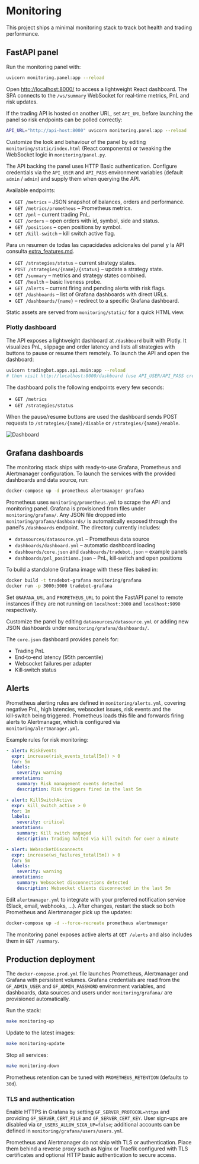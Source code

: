 # Monitoring

This project ships a minimal monitoring stack to track bot health and
trading performance.

## FastAPI panel

Run the monitoring panel with:

```bash
uvicorn monitoring.panel:app --reload
```

Open <http://localhost:8000/> to access a lightweight React dashboard. The
SPA connects to the `/ws/summary` WebSocket for real‑time metrics, PnL and
risk updates.

If the trading API is hosted on another URL, set `API_URL` before launching
the panel so risk endpoints can be polled correctly:

```bash
API_URL="http://api-host:8000" uvicorn monitoring.panel:app --reload
```

Customize the look and behaviour of the panel by editing
`monitoring/static/index.html` (React components) or tweaking the WebSocket
logic in `monitoring/panel.py`.

The API backing the panel uses HTTP Basic authentication. Configure
credentials via the `API_USER` and `API_PASS` environment variables
(default `admin` / `admin`) and supply them when querying the API.

Available endpoints:

- `GET /metrics` – JSON snapshot of balances, orders and performance.
- `GET /metrics/prometheus` – Prometheus metrics.
- `GET /pnl` – current trading PnL.
- `GET /orders` – open orders with id, symbol, side and status.
- `GET /positions` – open positions by symbol.
- `GET /kill-switch` – kill switch active flag.

Para un resumen de todas las capacidades adicionales del panel y la API
consulta [extra_features.md](extra_features.md).
- `GET /strategies/status` – current strategy states.
- `POST /strategies/{name}/{status}` – update a strategy state.
- `GET /summary` – metrics and strategy states combined.
- `GET /health` – basic liveness probe.
- `GET /alerts` – current firing and pending alerts with risk flags.
- `GET /dashboards` – list of Grafana dashboards with direct URLs.
- `GET /dashboards/{name}` – redirect to a specific Grafana dashboard.

Static assets are served from `monitoring/static/` for a quick HTML view.

### Plotly dashboard

The API exposes a lightweight dashboard at `/dashboard` built with Plotly.
It visualizes PnL, slippage and order latency and lists all strategies with
buttons to pause or resume them remotely. To launch the API and open the
dashboard:

```bash
uvicorn tradingbot.apps.api.main:app --reload
# then visit http://localhost:8000/dashboard (use API_USER/API_PASS credentials)
```

The dashboard polls the following endpoints every few seconds:

- `GET /metrics`
- `GET /strategies/status`

When the pause/resume buttons are used the dashboard sends POST requests to
`/strategies/{name}/disable` or `/strategies/{name}/enable`.

![Dashboard](https://via.placeholder.com/800x400.png?text=Monitoring%20Dashboard)

## Grafana dashboards

The monitoring stack ships with ready‑to‑use Grafana, Prometheus and
Alertmanager configuration. To launch the services with the provided
dashboards and data source, run:

```bash
docker-compose up -d prometheus alertmanager grafana
```

Prometheus uses `monitoring/prometheus.yml` to scrape the API and
monitoring panel. Grafana is provisioned from files under
`monitoring/grafana/`. Any JSON file dropped into
`monitoring/grafana/dashboards/` is automatically exposed through the
panel's `/dashboards` endpoint. The directory currently includes:

* `datasources/datasource.yml` – Prometheus data source
* `dashboards/dashboard.yml` – automatic dashboard loading
* `dashboards/core.json` and `dashboards/tradebot.json` – example panels
* `dashboards/pnl_positions.json` – PnL, kill‑switch and open positions

To build a standalone Grafana image with these files baked in:

```bash
docker build -t tradebot-grafana monitoring/grafana
docker run -p 3000:3000 tradebot-grafana
```

Set `GRAFANA_URL` and `PROMETHEUS_URL` to point the FastAPI panel to
remote instances if they are not running on `localhost:3000` and
`localhost:9090` respectively.

Customize the panel by editing `datasources/datasource.yml` or adding new
JSON dashboards under `monitoring/grafana/dashboards/`.

The `core.json` dashboard provides panels for:

- Trading PnL
- End‑to‑end latency (95th percentile)
- Websocket failures per adapter
- Kill‑switch status

## Alerts

Prometheus alerting rules are defined in `monitoring/alerts.yml`,
covering negative PnL, high latencies, websocket issues, risk events and
the kill‑switch being triggered. Prometheus loads this file and forwards
firing alerts to Alertmanager, which is configured via
`monitoring/alertmanager.yml`.

Example rules for risk monitoring:

```yaml
- alert: RiskEvents
  expr: increase(risk_events_total[5m]) > 0
  for: 5m
  labels:
    severity: warning
  annotations:
    summary: Risk management events detected
    description: Risk triggers fired in the last 5m

- alert: KillSwitchActive
  expr: kill_switch_active > 0
  for: 1m
  labels:
    severity: critical
  annotations:
    summary: Kill switch engaged
    description: Trading halted via kill switch for over a minute

- alert: WebsocketDisconnects
  expr: increase(ws_failures_total[5m]) > 0
  for: 5m
  labels:
    severity: warning
  annotations:
    summary: Websocket disconnections detected
    description: Websocket clients disconnected in the last 5m
```

Edit `alertmanager.yml` to integrate with your preferred notification
service (Slack, email, webhooks, …). After changes, restart the stack so
both Prometheus and Alertmanager pick up the updates:

```bash
docker-compose up -d --force-recreate prometheus alertmanager
```

The monitoring panel exposes active alerts at `GET /alerts` and also
includes them in `GET /summary`.

## Production deployment

The `docker-compose.prod.yml` file launches Prometheus, Alertmanager and
Grafana with persistent volumes. Grafana credentials are read from the
`GF_ADMIN_USER` and `GF_ADMIN_PASSWORD` environment variables, and
dashboards, data sources and users under `monitoring/grafana/` are provisioned
automatically.

Run the stack:

```bash
make monitoring-up
```

Update to the latest images:

```bash
make monitoring-update
```

Stop all services:

```bash
make monitoring-down
```

Prometheus retention can be tuned with `PROMETHEUS_RETENTION` (defaults to
`30d`).

### TLS and authentication

Enable HTTPS in Grafana by setting `GF_SERVER_PROTOCOL=https` and providing
`GF_SERVER_CERT_FILE` and `GF_SERVER_CERT_KEY`. User sign-ups are disabled via
`GF_USERS_ALLOW_SIGN_UP=false`; additional accounts can be defined in
`monitoring/grafana/users/users.yml`.

Prometheus and Alertmanager do not ship with TLS or authentication. Place
them behind a reverse proxy such as Nginx or Traefik configured with TLS
certificates and optional HTTP basic authentication to secure access.
